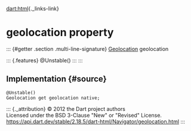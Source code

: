 [dart:html](../../dart-html/dart-html-library){._links-link}

geolocation property
====================

::: {#getter .section .multi-line-signature}
[Geolocation](../geolocation-class) geolocation

::: {.features}
\@Unstable()
:::
:::

Implementation {#source}
--------------

``` {.language-dart data-language="dart"}
@Unstable()
Geolocation get geolocation native;
```

::: {._attribution}
© 2012 the Dart project authors\
Licensed under the BSD 3-Clause \"New\" or \"Revised\" License.\
<https://api.dart.dev/stable/2.18.5/dart-html/Navigator/geolocation.html>
:::
